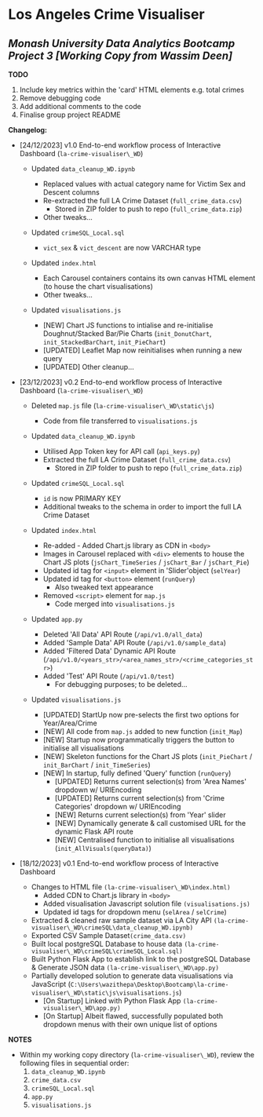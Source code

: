 # Los Angeles Crime Visualiser
*Monash University Data Analytics Bootcamp Project 3*
*[Working Copy from Wassim Deen]*
---

**TODO**

1. Include key metrics within the 'card' HTML elements e.g. total crimes
2. Remove debugging code
3. Add additional comments to the code
4. Finalise group project README


**Changelog:**

- [24/12/2023] v1.0 End-to-end workflow process of Interactive Dashboard (`la-crime-visualiser\_WD`)
  
    - Updated `data_cleanup_WD.ipynb`
        - Replaced values with actual category name for Victim Sex and Descent columns
        - Re-extracted the full LA Crime Dataset (`full_crime_data.csv`)
            - Stored in ZIP folder to push to repo (`full_crime_data.zip`)
        - Other tweaks...
        
    - Updated `crimeSQL_Local.sql`
        - `vict_sex` & `vict_descent` are now VARCHAR type
    
    - Updated `index.html`
        - Each Carousel containers contains its own canvas HTML element (to house the chart visualisations)
        - Other tweaks...

    - Updated `visualisations.js`
        - [NEW] Chart JS functions to intialise and re-initialise Doughnut/Stacked Bar/Pie Charts (`init_DonutChart`, `init_StackedBarChart`, `init_PieChart`)
        - [UPDATED] Leaflet Map now reinitialises when running a new query
        - [UPDATED] Other cleanup...



- [23/12/2023] v0.2 End-to-end workflow process of Interactive Dashboard (`la-crime-visualiser\_WD`)
    - Deleted `map.js` file (`la-crime-visualiser\_WD\static\js`)
        - Code from file transferred to `visualisations.js`
    
    - Updated `data_cleanup_WD.ipynb`
        - Utilised App Token key for API call (`api_keys.py`)
        - Extracted the full LA Crime Dataset (`full_crime_data.csv`)
            - Stored in ZIP folder to push to repo (`full_crime_data.zip`)
        
    - Updated `crimeSQL_Local.sql`
        - `id` is now PRIMARY KEY
        - Additional tweaks to the schema in order to import the full LA Crime Dataset
    
    - Updated `index.html`
        - Re-added - Added Chart.js library as CDN in `<body>`
        - Images in Carousel replaced with `<div>` elements to house the Chart JS plots (`jsChart_TimeSeries` / `jsChart_Bar` / `jsChart_Pie`)
        - Updated id tag for `<input>` element in 'Slider'object (`selYear`)
        - Updated id tag for `<button>` element (`runQuery`)
            - Also tweaked text appearance
        - Removed `<script>` element for `map.js`
            - Code merged into `visualisations.js`

    - Updated `app.py`
        - Deleted 'All Data' API Route (`/api/v1.0/all_data`)
        - Added 'Sample Data' API Route (`/api/v1.0/sample_data`)
        - Added 'Filtered Data' Dynamic API Route (`/api/v1.0/<years_str>/<area_names_str>/<crime_categories_str>`)
        - Added 'Test' API Route (`/api/v1.0/test`)
            - For debugging purposes; to be deleted...

    - Updated `visualisations.js`
        - [UPDATED] StartUp now pre-selects the first two options for Year/Area/Crime
        - [NEW] All code from `map.js` added to new function (`init_Map`)
        - [NEW] Startup now programmatically triggers the button to initialise all visualisations
        - [NEW] Skeleton functions for the Chart JS plots (`init_PieChart` / `init_BarChart` / `init_TimeSeries`)
        - [NEW] In startup, fully defined 'Query' function (`runQuery`)
            - [UPDATED] Returns current selection(s) from 'Area Names' dropdown w/ URIEncoding
            - [UPDATED] Returns current selection(s) from 'Crime Categories' dropdown w/ URIEncoding
            - [NEW] Returns current selection(s) from 'Year' slider
            - [NEW] Dynamically generate & call customised URL for the dynamic Flask API route 
            - [NEW] Centralised function to initialise all visualisations (`init_AllVisuals(queryData)`)
            
    


- [18/12/2023] v0.1 End-to-end workflow process of Interactive Dashboard
    - Changes to HTML file `(la-crime-visualiser\_WD\index.html)`
        - Added CDN to Chart.js library in `<body>`
        - Added visualisation Javascript solution file `(visualisations.js)`
        - Updated id tags for dropdown menu (`selArea` / `selCrime`)
    - Extracted & cleaned raw sample dataset via LA City API `(la-crime-visualiser\_WD\crimeSQL\data_cleanup_WD.ipynb)`
    - Exported CSV Sample Dataset`(crime_data.csv)`
    - Built local postgreSQL Database to house data `(la-crime-visualiser\_WD\crimeSQL\crimeSQL_Local.sql)`
    - Built Python Flask App to establish link to the postgreSQL Database & Generate JSON data `(la-crime-visualiser\_WD\app.py)`
    - Partially developed solution to generate data visualisations via JavaScript (`C:\Users\wazithepa\Desktop\Bootcamp\la-crime-visualiser\_WD\static\js\visualisations.js`)
        - [On Startup] Linked with Python Flask App `(la-crime-visualiser\_WD\app.py)`
        - [On Startup] Albeit flawed, successfully populated both dropdown menus with their own unique list of options





**NOTES**
- Within my working copy directory (`la-crime-visualiser\_WD`), review the following files in sequential order:
    1. `data_cleanup_WD.ipynb`
    2. `crime_data.csv`
    3. `crimeSQL_Local.sql`
    4. `app.py`
    5. `visualisations.js`
